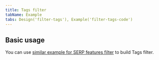 ```yaml
---
title: Tags filter
tabName: Example
tabs: Design('filter-tags'), Example('filter-tags-code')
---
```


## Basic usage

You can use [similar example for SERP features filter](/filter-group/filter-serp-features/filter-serp-features-code#ac96ad) to build Tags filter.
